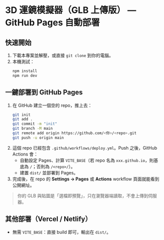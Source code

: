 # 3D 運鏡模擬器（GLB 上傳版） — GitHub Pages 自動部署

## 快速開始
1. 下載本專案並解壓，或直接 `git clone` 到你的電腦。
2. 本機測試：
   ```bash
   npm install
   npm run dev
   ```

## 一鍵部署到 GitHub Pages
1. 在 GitHub 建立一個空的 repo，推上去：
   ```bash
   git init
   git add .
   git commit -m "init"
   git branch -M main
   git remote add origin https://github.com/<你>/<repo>.git
   git push -u origin main
   ```
2. 這個 repo 已經包含 `.github/workflows/deploy.yml`。Push 之後，GitHub Actions 會：
   - 自動設定 Pages、計算 `VITE_BASE`（若 repo 名為 `xxx.github.io`，則基底為 `/`；否則為 `/<repo>/`）。
   - 建置 `dist/` 並部署到 Pages。
3. 完成後，在 repo 的 **Settings → Pages** 或 **Actions** workflow 頁面就能看到公開網址。

> 你的 GLB 與貼圖是「選檔即預覽」，只在瀏覽器端讀取，不會上傳到伺服器。

## 其他部署（Vercel / Netlify）
- 無需 `VITE_BASE`：直接 build 即可，輸出在 `dist/`。
